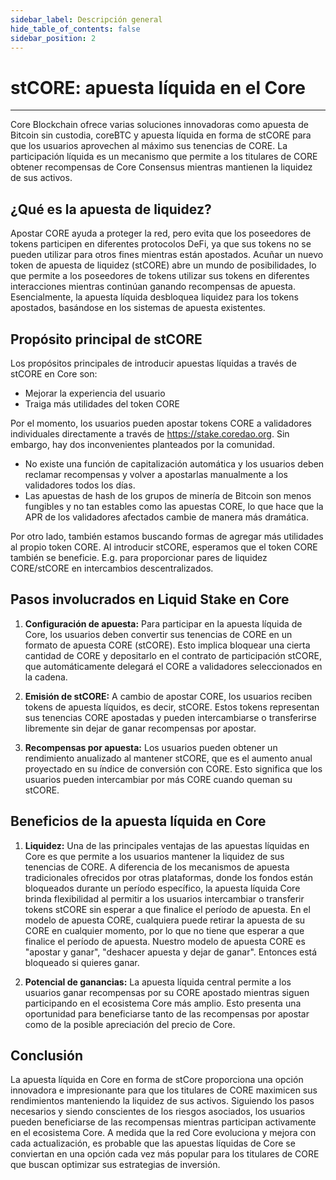 ```yaml
---
sidebar_label: Descripción general
hide_table_of_contents: false
sidebar_position: 2
---
```


# stCORE: apuesta líquida en el Core

---

Core Blockchain ofrece varias soluciones innovadoras como apuesta de Bitcoin sin custodia, coreBTC y apuesta líquida en forma de stCORE para que los usuarios aprovechen al máximo sus tenencias de CORE. La participación líquida es un mecanismo que permite a los titulares de CORE obtener recompensas de Core Consensus mientras mantienen la liquidez de sus activos.

## ¿Qué es la apuesta de liquidez?

Apostar CORE ayuda a proteger la red, pero evita que los poseedores de tokens participen en diferentes protocolos DeFi, ya que sus tokens no se pueden utilizar para otros fines mientras están apostados. Acuñar un nuevo token de apuesta de liquidez (stCORE) abre un mundo de posibilidades, lo que permite a los poseedores de tokens utilizar sus tokens en diferentes interacciones mientras continúan ganando recompensas de apuesta. Esencialmente, la apuesta líquida desbloquea liquidez para los tokens apostados, basándose en los sistemas de apuesta existentes.

## Propósito principal de stCORE

Los propósitos principales de introducir apuestas líquidas a través de stCORE en Core son:

- Mejorar la experiencia del usuario
- Traiga más utilidades del token CORE

Por el momento, los usuarios pueden apostar tokens CORE a validadores individuales directamente a través de https://stake.coredao.org. Sin embargo, hay dos inconvenientes planteados por la comunidad.

- No existe una función de capitalización automática y los usuarios deben reclamar recompensas y volver a apostarlas manualmente a los validadores todos los días.
- Las apuestas de hash de los grupos de minería de Bitcoin son menos fungibles y no tan estables como las apuestas CORE, lo que hace que la APR de los validadores afectados cambie de manera más dramática.

Por otro lado, también estamos buscando formas de agregar más utilidades al propio token CORE. Al introducir stCORE, esperamos que el token CORE también se beneficie. E.g. para proporcionar pares de liquidez CORE/stCORE en intercambios descentralizados.

## Pasos involucrados en Liquid Stake en Core

1. **Configuración de apuesta:** Para participar en la apuesta líquida de Core, los usuarios deben convertir sus tenencias de CORE en un formato de apuesta CORE (stCORE). Esto implica bloquear una cierta cantidad de CORE y depositarlo en el contrato de participación stCORE, que automáticamente delegará el CORE a validadores seleccionados en la cadena.

2. **Emisión de stCORE:** A cambio de apostar CORE, los usuarios reciben tokens de apuesta líquidos, es decir, stCORE. Estos tokens representan sus tenencias CORE apostadas y pueden intercambiarse o transferirse libremente sin dejar de ganar recompensas por apostar.

3. **Recompensas por apuesta:** Los usuarios pueden obtener un rendimiento anualizado al mantener stCORE, que es el aumento anual proyectado en su índice de conversión con CORE. Esto significa que los usuarios pueden intercambiar por más CORE cuando queman su stCORE.

## Beneficios de la apuesta líquida en Core

1. **Liquidez:** Una de las principales ventajas de las apuestas líquidas en Core es que permite a los usuarios mantener la liquidez de sus tenencias de CORE. A diferencia de los mecanismos de apuesta tradicionales ofrecidos por otras plataformas, donde los fondos están bloqueados durante un período específico, la apuesta líquida Core brinda flexibilidad al permitir a los usuarios intercambiar o transferir tokens stCORE sin esperar a que finalice el período de apuesta. En el modelo de apuesta CORE, cualquiera puede retirar la apuesta de su CORE en cualquier momento, por lo que no tiene que esperar a que finalice el período de apuesta. Nuestro modelo de apuesta CORE es "apostar y ganar", "deshacer apuesta y dejar de ganar". Entonces está bloqueado si quieres ganar.

2. **Potencial de ganancias:** La apuesta líquida central permite a los usuarios ganar recompensas por su CORE apostado mientras siguen participando en el ecosistema Core más amplio. Esto presenta una oportunidad para beneficiarse tanto de las recompensas por apostar como de la posible apreciación del precio de Core.

## Conclusión

La apuesta líquida en Core en forma de stCore proporciona una opción innovadora e impresionante para que los titulares de CORE maximicen sus rendimientos manteniendo la liquidez de sus activos. Siguiendo los pasos necesarios y siendo conscientes de los riesgos asociados, los usuarios pueden beneficiarse de las recompensas mientras participan activamente en el ecosistema Core. A medida que la red Core evoluciona y mejora con cada actualización, es probable que las apuestas líquidas de Core se conviertan en una opción cada vez más popular para los titulares de CORE que buscan optimizar sus estrategias de inversión.
